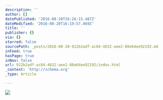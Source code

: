 ```yaml
---
description: ''
author: []
datePublished: '2016-08-20T16:26:15.487Z'
dateModified: '2016-08-20T16:19:57.469Z'
title: ''
publisher: {}
via: {}
starred: false
sourcePath: _posts/2016-08-20-912b2adf-ac84-4632-aee2-88e64ee92192.md
inFeed: true
hasPage: true
inNav: false
url: 912b2adf-ac84-4632-aee2-88e64ee92192/index.html
_context: 'http://schema.org'
_type: Article

---
```

![](https://the-grid-user-content.s3-us-west-2.amazonaws.com/11371e6c-70fd-40f9-95a0-ba794de22744.jpg)